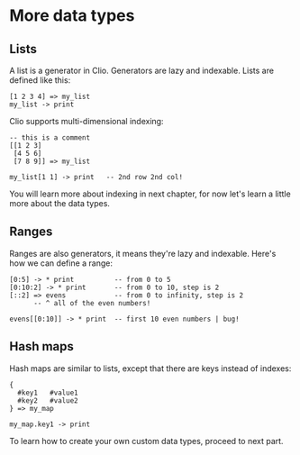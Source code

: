 # More data types

## Lists

A list is a generator in Clio. Generators are lazy and indexable. Lists are defined like this:

```text
[1 2 3 4] => my_list
my_list -> print
```

Clio supports multi-dimensional indexing:

```text
-- this is a comment
[[1 2 3]
 [4 5 6]
 [7 8 9]] => my_list

my_list[1 1] -> print   -- 2nd row 2nd col!
```

You will learn more about indexing in next chapter, for now let's learn a little more about the data types.

## Ranges

Ranges are also generators, it means they're lazy and indexable. Here's how we can define a range:

```text
[0:5] -> * print          -- from 0 to 5
[0:10:2] -> * print       -- from 0 to 10, step is 2
[::2] => evens            -- from 0 to infinity, step is 2
      -- ^ all of the even numbers!

evens[[0:10]] -> * print  -- first 10 even numbers | bug!
```

## Hash maps

Hash maps are similar to lists, except that there are keys instead of indexes:

```text
{
  #key1   #value1
  #key2   #value2
} => my_map

my_map.key1 -> print
```

To learn how to create your own custom data types, proceed to next part.

